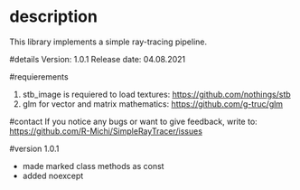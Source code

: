 # description
This library implements a simple ray-tracing pipeline.

#details
Version: 1.0.1
Release date: 04.08.2021

#requierements
1) stb_image is requiered to load textures: https://github.com/nothings/stb
2) glm for vector and matrix mathematics: https://github.com/g-truc/glm

#contact
If you notice any bugs or want to give feedback, write to: 
https://github.com/R-Michi/SimpleRayTracer/issues

#version 1.0.1
- made marked class methods as const
- added noexcept